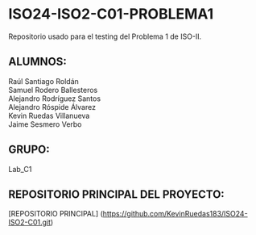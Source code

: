 # ISO24-ISO2-C01-PROBLEMA1

Repositorio usado para el testing del Problema 1 de ISO-II.  

## ALUMNOS:  
Raúl Santiago Roldán  
Samuel Rodero Ballesteros  
Alejandro Rodríguez Santos  
Alejandro Róspide Álvarez  
Kevin Ruedas Villanueva  
Jaime Sesmero Verbo  

## GRUPO:  
Lab_C1

## REPOSITORIO PRINCIPAL DEL PROYECTO:
[REPOSITORIO PRINCIPAL] (https://github.com/KevinRuedas183/ISO24-ISO2-C01.git)
